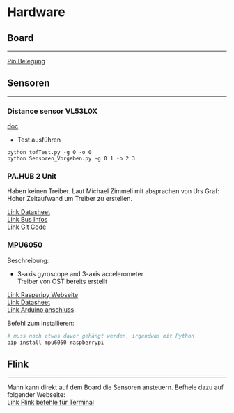 # Hardware

## Board
---
[Pin Belegung](https://wiki.ost.ch/display/EDS/Pin+Mapping+flink2/)

## Sensoren
---
### Distance sensor VL53L0X
[doc](https://gitlab.ost.ch/tech/inf/public/real/software/python-scripts/driver/-/wikis/documentation)
- Test ausführen
```
python tofTest.py -g 0 -o 0
python Sensoren_Vorgeben.py -g 0 1 -o 2 3
```

### PA.HUB 2 Unit
Haben keinen Treiber. Laut Michael Zimmeli mit absprachen von Urs Graf: Hoher Zeitaufwand um Treiber zu erstellen.  

[Link Datasheet](https://m5stack.oss-cn-shenzhen.aliyuncs.com/resource/docs/datasheet/unit/TCA9548A_en.pdf)  
[Link Bus Infos](https://docs.m5stack.com/en/unit/pahub)  
[Link Git Code](https://github.com/m5stack/M5Stack/blob/master/examples/Unit/PaHUB_TCA9548A/PaHUB_TCA9548A.ino)  


### MPU6050
Beschreibung:  
- 3-axis gyroscope and 3-axis accelerometer  
Treiber von OST bereits erstellt  

[Link Rasperipy Webseite](https://pypi.org/project/mpu6050-raspberrypi/)  
[Link Datasheet](https://wiki.ost.ch/display/EDS/Sensors?preview=/346161158/413237316/MPU-6000-Datasheet1.pdf)  
[Link Arduino anschluss](https://components101.com/sensors/mpu6050-module)  



Befehl zum installieren:  
```python
# muss noch etwas davor gehängt werden, irgendwas mit Python
pip install mpu6050-raspberrypi
```

## Flink
---
Mann kann direkt auf dem Board die Sensoren ansteuern. Befhele dazu auf folgender Webseite:  
[Link Flink befehle für Terminal](https://api.flink-project.ch/doc/flinklib/html/md_doc_utils.html)  

